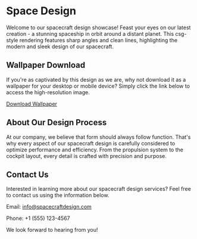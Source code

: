 <!--font:Poppins-->

# Space Design

Welcome to our spacecraft design showcase! Feast your eyes on our latest creation - a stunning spaceship in orbit around a distant planet. This csg-style rendering features sharp angles and clean lines, highlighting the modern and sleek design of our spacecraft.

## Wallpaper Download

If you're as captivated by this design as we are, why not download it as a wallpaper for your desktop or mobile device? Simply click the link below to access the high-resolution image.

[Download Wallpaper](link-to-wallpaper-image)

## About Our Design Process

At our company, we believe that form should always follow function. That's why every aspect of our spacecraft design is carefully considered to optimize performance and efficiency. From the propulsion system to the cockpit layout, every detail is crafted with precision and purpose.

## Contact Us

Interested in learning more about our spacecraft design services? Feel free to contact us using the information below.

Email: [info@spacecraftdesign.com](mailto:info@spacecraftdesign.com)

Phone: +1 (555) 123-4567

We look forward to hearing from you!

<!--

Write me markdown content of website with wallpaper:

"A csg-style rendering of a spaceship in orbit around a planet, with sharp angles and clean lines that highlight its modern and sleek design."

The header of the page should not be copy of the text but rather a real content of the website which is using this wallpaper.


---


# Spacecraft Design Showcase

Welcome to our spacecraft design showcase! Feast your eyes on our latest creation - a stunning spaceship in orbit around a distant planet. This csg-style rendering features sharp angles and clean lines, highlighting the modern and sleek design of our spacecraft.

## Wallpaper Download

If you're as captivated by this design as we are, why not download it as a wallpaper for your desktop or mobile device? Simply click the link below to access the high-resolution image.

[Download Wallpaper](link-to-wallpaper-image)

## About Our Design Process

At our company, we believe that form should always follow function. That's why every aspect of our spacecraft design is carefully considered to optimize performance and efficiency. From the propulsion system to the cockpit layout, every detail is crafted with precision and purpose.

## Contact Us

Interested in learning more about our spacecraft design services? Feel free to contact us using the information below.

Email: [info@spacecraftdesign.com](mailto:info@spacecraftdesign.com)

Phone: +1 (555) 123-4567

We look forward to hearing from you!


---


Write me a Google font which is best fitting for the website.

Pick from the list:
- Alegreya
- Raleway
- Playfair Display
- Cinzel
- Poppins
- Inter
- Futura
- Montserrat
- Great Vibes
- Cinzel Decorative
- Open Sans
- Orbitron
- Lato
- Lobster
- Cormorant Garamond
- IBM Plex Sans
- Cabin
- Exo 2
- Barlow Condensed
- Dancing Script
- Creepster
- Roboto


Write just the font name nothing else.


---


Poppins

-->
